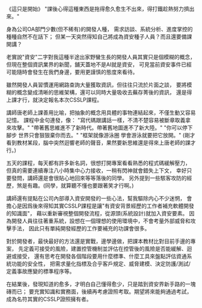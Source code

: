 《這只是開始》
"課後心得這種東西是拖得愈久愈生不出來，得打鐵趁熱努力擠出來。"

身為公司OA部門少數(但不稀有)的開發人種，
需求訪談、系統分析、進度掌控的種種自然不在話下；
但某一天突然得知自己將成為資安種子人員？而且還要備課開講？

老實說"資安"二字對我這種半途出家野蠻生長的開發人員其實只是個模糊的概念，
但現在整個資訊業界的新聞，舖天蓋地不是AI就是資安，
可見當前資安事件已經可能隨時會發生在我們身邊，要用更謹慎的態度來看待。

雖然開發人員習慣運用網路查詢大量獲取資訊，但往往只流於片面之談，
要將模糊的概念變成清晰的思維架構，還可以同時大量吸收去蕪存菁後的資訊，
還是得上課才行，就決定報名本次CSSLP課程。

講師唐老師上課善用比喻，把抽象的概念用具體的事物連結起來，不僅生動又容易記憶。
課程中金句連發，像：
"寫代碼跟講話一樣，不清不楚容易被斷章取義拿來攻擊。"
"帶著舊思維進不了新時代。帶著舊地圖進不了新大陸。"
"你可以停下腳步 世界只會狠狠棄你而去。"
"框架就像游泳圈 學會游泳就要把它放開。"
(剛才看到教材某段，腦中突然迴響老師的聲音，果然要新思維還是得來上唐老師的課才行。)

五天的課程，每天都有許多新名詞，很想打開專案看看熟悉的程式碼緩解壓力，
但真的需要連續專注八小時集中心力接收，一稍有閃神就會錯失上下文，
幸好只要發問，講師還是會很貼心地回來等等落後的同學。
另外提到一些駭客攻防的經歷，煞是有趣。(同學，就算聽不懂也要跟著笑才行啊。)

講師還有提點在公司內部導入資安開發的一些心法，幫我驅除内心不少迷惘，
會擔心是因爲後來得知其實CSSLP課程是讓"有資安背景經歷的工作者補充軟體開發的知識面"，
藉以重新審視整個開發流程，從源頭(系統設計)就加入資安要素。
因為開發人員往往著重系統，設想在一個理想的使用環境中，不會考量外部威脅和攻擊手法，
因此只有單純開發經歷的工作要補充的功課會很多。

對於開發者，最快最好的方法還是實戰，邊學邊做，把課本教材比對目前手邊的專案，
先定義可接受的風險，建置控管機制並評估在控管後的風險是否能緩解、迴避或接受，
還有思考在開發各個階段要用什麼標準、什麼工具來盤點評估資通系統功能的安全性，
把需求量化指標及合乎客戶規定、威脅建模、決定防護/測試/定義事故應變的標準程序等。

在結業後，發現知道的愈多，才明白自己懂得愈少，只是踏到資安界新手路的一塊磚而已；
要充實知識和實務面，後續再考慮證照考取。期望將來能夠通過考試，成為名符其實的CSSLP證照擁有者。